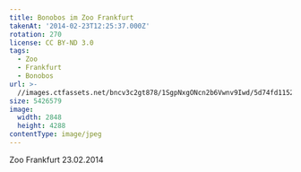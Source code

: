 ```yaml
---
title: Bonobos im Zoo Frankfurt
takenAt: '2014-02-23T12:25:37.000Z'
rotation: 270
license: CC BY-ND 3.0
tags:
  - Zoo
  - Frankfurt
  - Bonobos
url: >-
  //images.ctfassets.net/bncv3c2gt878/1SgpNxgONcn2b6Vwnv9Iwd/5d74fd1152bb57d4b3d2f4f9130e5c5c/bonobos-im-zoo-frankfurt_12729698473_o
size: 5426579
image:
  width: 2848
  height: 4288
contentType: image/jpeg
---
```


Zoo Frankfurt 23.02.2014